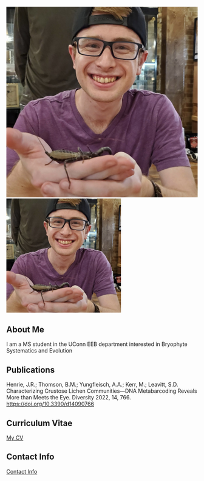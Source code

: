 ![Image of Brenden Thomson](images/headshot.jpeg "Brenden Thomson")
<img src="images/headshot.jpeg" alt="Brenden Thomson" style="height:300px">

## About Me
I am a MS student in the UConn EEB department interested in Bryophyte Systematics and Evolution

## Publications
Henrie, J.R.; Thomson, B.M.; Yungfleisch, A.A.; Kerr, M.; Leavitt, S.D. Characterizing 
  Crustose Lichen Communities—DNA Metabarcoding Reveals More than Meets the Eye. 
  Diversity 2022, 14, 766. <https://doi.org/10.3390/d14090766>

## Curriculum Vitae
[My CV](PDFs/BrendenThomsonCV.pdf)

## Contact Info
[Contact Info](contact-info.html) 
